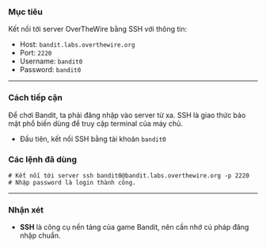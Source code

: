 ### **Mục tiêu**

Kết nối tới server OverTheWire bằng SSH với thông tin:

- Host: `bandit.labs.overthewire.org`
- Port: `2220`
- Username: `bandit0`
- Password: `bandit0`

---
### **Cách tiếp cận**

Để chơi Bandit, ta phải đăng nhập vào server từ xa. SSH là giao thức bảo mật phổ biến dùng để truy cập terminal của máy chủ.

- Đầu tiên, kết nối SSH bằng tài khoản `bandit0`
### **Các lệnh đã dùng**

```
# Kết nối tới server ssh bandit0@bandit.labs.overthewire.org -p 2220  
# Nhập password là login thành công.
```

---

### **Nhận xét**

- **SSH** là công cụ nền tảng của game Bandit, nên cần nhớ cú pháp đăng nhập chuẩn.